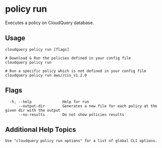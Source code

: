 # policy run

Executes a policy on CloudQuery database.

## Usage
```
cloudquery policy run [flags]

# Download & Run the policies defined in your config file
cloudquery policy run

# Run a specific policy which is not defined in your config file
cloudquery policy run aws//cis_v1.2.0

```

## Flags

```
  -h, --help              Help for run
      --output-dir        Generates a new file for each policy at the given dir with the output
      --no-results        Do not show policies results
```

## Additional Help Topics
```
Use "cloudquery policy run options" for a list of global CLI options.
```
